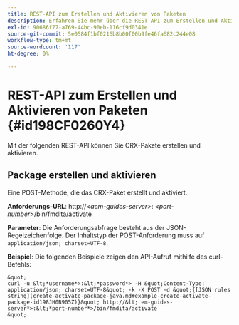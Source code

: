 ```yaml
---
title: REST-API zum Erstellen und Aktivieren von Paketen
description: Erfahren Sie mehr über die REST-API zum Erstellen und Aktivieren von Paketen
exl-id: 90686f77-a769-44bc-90eb-116cf9d0341e
source-git-commit: 5e0584f1bf0216b8b00f00b9fe46fa682c244e08
workflow-type: tm+mt
source-wordcount: '117'
ht-degree: 0%

---
```


# REST-API zum Erstellen und Aktivieren von Paketen {#id198CF0260Y4}

Mit der folgenden REST-API können Sie CRX-Pakete erstellen und aktivieren.

## Package erstellen und aktivieren

Eine POST-Methode, die das CRX-Paket erstellt und aktiviert.

**Anforderungs-URL**: http://*&lt;aem-guides-server>*: *&lt;port-number>*/bin/fmdita/activate

**Parameter**: Die Anforderungsabfrage besteht aus der JSON-Regelzeichenfolge. Der Inhaltstyp der POST-Anforderung muss auf `application/json; charset=UTF-8`.

**Beispiel**: Die folgenden Beispiele zeigen den API-Aufruf mithilfe des curl-Befehls:

    &quot;
    curl -u &lt;*username*>:&lt;*password*> -H &quot;Content-Type: application/json; charset=UTF-8&quot; -k -X POST -d &quot;{[JSON rules string](create-activate-package-java.md#example-create-activate-package-id198JH0B905Z)}&quot; http://&lt; em-guides-server*>:&lt;*port-number*>/bin/fmdita/activate
    &quot;
